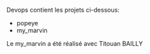 Devops contient les projets ci-dessous:
- popeye
- my_marvin

Le my_marvin a été réalisé avec Titouan BAILLY
